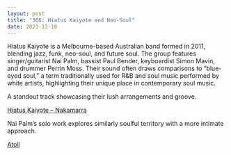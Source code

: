 ```yaml
---
layout: post
title: "366: Hiatus Kaiyote and Neo-Soul"
date: 2021-12-18
---
```


Hiatus Kaiyote is a Melbourne-based Australian band formed in 2011, blending jazz, funk, neo-soul, and future soul. The group features singer/guitarist Nai Palm, bassist Paul Bender, keyboardist Simon Mavin, and drummer Perrin Moss. Their sound often draws comparisons to “blue-eyed soul,” a term traditionally used for R&B and soul music performed by white artists, highlighting their unique place in contemporary soul music.

A standout track showcasing their lush arrangements and groove.  

[Hiatus Kaiyote – Nakamarra](https://youtu.be/Ozr4KsZBTvQ)

Nai Palm’s solo work explores similarly soulful territory with a more intimate approach.  

[Atoll](https://youtu.be/QYMS8ROjUeU)

